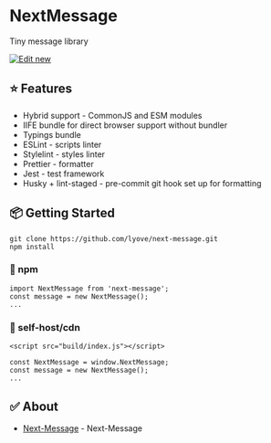 # NextMessage

Tiny message library 

[![Edit new](https://codesandbox.io/static/img/play-codesandbox.svg)](https://codesandbox.io/s/next-message-t7v7vw)

## ⭐️ Features

- Hybrid support - CommonJS and ESM modules
- IIFE bundle for direct browser support without bundler
- Typings bundle
- ESLint - scripts linter
- Stylelint - styles linter
- Prettier - formatter
- Jest - test framework
- Husky + lint-staged - pre-commit git hook set up for formatting


## 📦 Getting Started

```
git clone https://github.com/lyove/next-message.git
npm install
```

### 💎 npm

```
import NextMessage from 'next-message';
const message = new NextMessage();
...
```

### 🚀 self-host/cdn

```
<script src="build/index.js"></script>

const NextMessage = window.NextMessage;
const message = new NextMessage();
...
```

## ✅ About

- [Next-Message](https://github.com/lyove/next-message) - Next-Message
